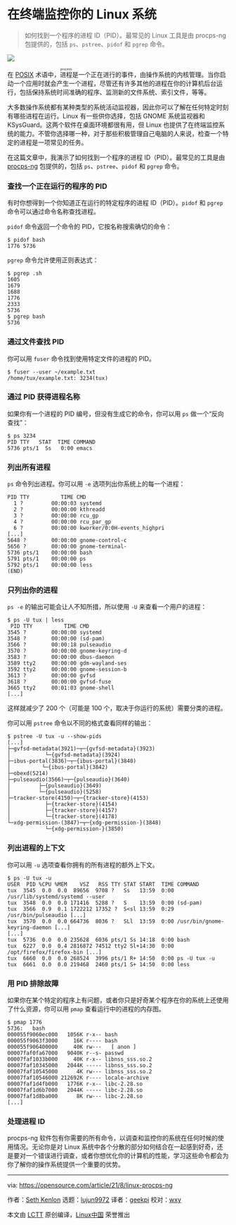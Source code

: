 [#]: subject: "Monitor your Linux system in your terminal with procps-ng"
[#]: via: "https://opensource.com/article/21/8/linux-procps-ng"
[#]: author: "Seth Kenlon https://opensource.com/users/seth"
[#]: collector: "lujun9972"
[#]: translator: "geekpi"
[#]: reviewer: "wxy"
[#]: publisher: "wxy"
[#]: url: "https://linux.cn/article-13713-1.html"

在终端监控你的 Linux 系统
======

> 如何找到一个程序的进程 ID（PID）。最常见的 Linux 工具是由 procps-ng 包提供的，包括 `ps`、`pstree`、`pidof` 和 `pgrep` 命令。

![](https://img.linux.net.cn/data/attachment/album/202108/24/092948gyyv6nvbn77x7y6o.jpg)

在 [POSIX][2] 术语中，<ruby>进程<rt>process</rt></ruby>是一个正在进行的事件，由操作系统的内核管理。当你启动一个应用时就会产生一个进程，尽管还有许多其他的进程在你的计算机后台运行，包括保持系统时间准确的程序、监测新的文件系统、索引文件，等等。

大多数操作系统都有某种类型的系统活动监视器，因此你可以了解在任何特定时刻有哪些进程在运行。Linux 有一些供你选择，包括 GNOME 系统监视器和 KSysGuard。这两个软件在桌面环境都很有用，但 Linux 也提供了在终端监控系统的能力。不管你选择哪一种，对于那些积极管理自己电脑的人来说，检查一个特定的进程是一项常见的任务。

在这篇文章中，我演示了如何找到一个程序的进程 ID（PID）。最常见的工具是由 [procps-ng][3] 包提供的，包括 `ps`、`pstree`、`pidof` 和 `pgrep` 命令。

### 查找一个正在运行的程序的 PID

有时你想得到一个你知道正在运行的特定程序的进程 ID（PID）。`pidof` 和 `pgrep` 命令可以通过命令名称查找进程。

`pidof` 命令返回一个命令的 PID，它按名称搜索确切的命令：

```
$ pidof bash
1776 5736
```

`pgrep` 命令允许使用正则表达式：

```
$ pgrep .sh
1605
1679
1688
1776
2333
5736
$ pgrep bash
5736
```

### 通过文件查找 PID

你可以用 `fuser` 命令找到使用特定文件的进程的 PID。

```
$ fuser --user ~/example.txt          
/home/tux/example.txt: 3234(tux)
```

### 通过 PID 获得进程名称

如果你有一个进程的 PID 编号，但没有生成它的命令，你可以用 `ps` 做一个“反向查找”：

```
$ ps 3234
PID TTY   STAT  TIME COMMAND
5736 pts/1  Ss   0:00 emacs
```

### 列出所有进程

`ps` 命令列出进程。你可以用 `-e` 选项列出你系统上的每一个进程：

```
PID TTY          TIME CMD
  1 ?         00:00:03 systemd
  2 ?         00:00:00 kthreadd
  3 ?         00:00:00 rcu_gp
  4 ?         00:00:00 rcu_par_gp
  6 ?         00:00:00 kworker/0:0H-events_highpri
[...]
5648 ?        00:00:00 gnome-control-c
5656 ?        00:00:00 gnome-terminal-
5736 pts/1    00:00:00 bash
5791 pts/1    00:00:00 ps
5792 pts/1    00:00:00 less
(END)
```

### 只列出你的进程

`ps -e` 的输出可能会让人不知所措，所以使用 `-U` 来查看一个用户的进程：

```
$ ps -U tux | less
 PID TTY          TIME CMD
3545 ?        00:00:00 systemd
3548 ?        00:00:00 (sd-pam)
3566 ?        00:00:18 pulseaudio
3570 ?        00:00:00 gnome-keyring-d
3583 ?        00:00:00 dbus-daemon
3589 tty2     00:00:00 gdm-wayland-ses
3592 tty2     00:00:00 gnome-session-b
3613 ?        00:00:00 gvfsd
3618 ?        00:00:00 gvfsd-fuse
3665 tty2     00:01:03 gnome-shell
[...]
```

这样就减少了 200 个（可能是 100 个，取决于你运行的系统）需要分类的进程。

你可以用 `pstree` 命令以不同的格式查看同样的输出：

```
$ pstree -U tux -u --show-pids
[...]
├─gvfsd-metadata(3921)─┬─{gvfsd-metadata}(3923)
│           └─{gvfsd-metadata}(3924)
├─ibus-portal(3836)─┬─{ibus-portal}(3840)
│          └─{ibus-portal}(3842)
├─obexd(5214)
├─pulseaudio(3566)─┬─{pulseaudio}(3640)
│         ├─{pulseaudio}(3649)
│         └─{pulseaudio}(5258)
├─tracker-store(4150)─┬─{tracker-store}(4153)
│           ├─{tracker-store}(4154)
│           ├─{tracker-store}(4157)
│           └─{tracker-store}(4178)
└─xdg-permission-(3847)─┬─{xdg-permission-}(3848)
            └─{xdg-permission-}(3850)
```

### 列出进程的上下文

你可以用 `-u` 选项查看你拥有的所有进程的额外上下文。

```
$ ps -U tux -u
USER  PID %CPU %MEM    VSZ   RSS TTY STAT START  TIME COMMAND
tux  3545  0.0  0.0  89656  9708 ?   Ss   13:59  0:00 /usr/lib/systemd/systemd --user
tux  3548  0.0  0.0 171416  5288 ?   S    13:59  0:00 (sd-pam)
tux  3566  0.9  0.1 1722212 17352 ?  S<sl 13:59  0:29 /usr/bin/pulseaudio [...]
tux  3570  0.0  0.0 664736  8036 ?   SLl  13:59  0:00 /usr/bin/gnome-keyring-daemon [...]
[...]
tux  5736  0.0  0.0 235628  6036 pts/1 Ss 14:18  0:00 bash
tux  6227  0.0  0.4 2816872 74512 tty2 Sl+14:30  0:00 /opt/firefox/firefox-bin [...]
tux  6660  0.0  0.0 268524  3996 pts/1 R+ 14:50  0:00 ps -U tux -u
tux  6661  0.0  0.0 219468  2460 pts/1 S+ 14:50  0:00 less
```

### 用 PID 排除故障

如果你在某个特定的程序上有问题，或者你只是好奇某个程序在你的系统上还使用了什么资源，你可以用 `pmap` 查看运行中的进程的内存图。

```
$ pmap 1776
5736:   bash
000055f9060ec000   1056K r-x-- bash
000055f9063f3000     16K r---- bash
000055f906400000     40K rw---   [ anon ]
00007faf0fa67000   9040K r--s- passwd
00007faf1033b000     40K r-x-- libnss_sss.so.2
00007faf10345000   2044K ----- libnss_sss.so.2
00007faf10545000      4K rw--- libnss_sss.so.2
00007faf10546000 212692K r---- locale-archive
00007faf1d4fb000   1776K r-x-- libc-2.28.so
00007faf1d6b7000   2044K ----- libc-2.28.so
00007faf1d8ba000      8K rw--- libc-2.28.so
[...]
```

### 处理进程 ID

procps-ng 软件包有你需要的所有命令，以调查和监控你的系统在任何时候的使用情况。无论你是对 Linux 系统中各个分散的部分如何结合在一起感到好奇，还是要对一个错误进行调查，或者你想优化你的计算机的性能，学习这些命令都会为你了解你的操作系统提供一个重要的优势。

--------------------------------------------------------------------------------

via: https://opensource.com/article/21/8/linux-procps-ng

作者：[Seth Kenlon][a]
选题：[lujun9972][b]
译者：[geekpi](https://github.com/geekpi)
校对：[wxy](https://github.com/wxy)

本文由 [LCTT](https://github.com/LCTT/TranslateProject) 原创编译，[Linux中国](https://linux.cn/) 荣誉推出

[a]: https://opensource.com/users/seth
[b]: https://github.com/lujun9972
[1]: https://opensource.com/sites/default/files/styles/image-full-size/public/system-monitor-splash.png?itok=0UqsjuBQ (System monitor)
[2]: https://opensource.com/article/19/7/what-posix-richard-stallman-explains
[3]: https://gitlab.com/procps-ng

